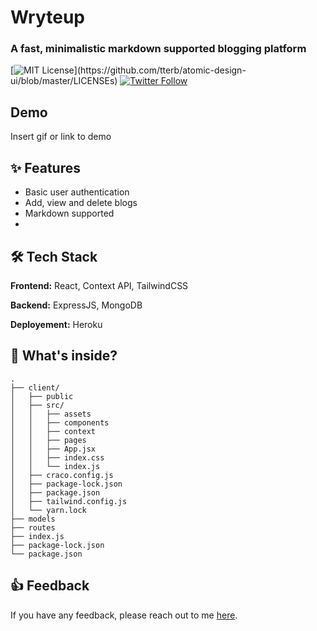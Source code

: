 
# Wryteup

### A fast, minimalistic markdown supported blogging platform 



[![MIT License](https://img.shields.io/apm/l/atomic-design-ui.svg?)](https://github.com/tterb/atomic-design-ui/blob/master/LICENSEs)
[![Twitter Follow](https://img.shields.io/twitter/follow/arghyab0?style=social)](https://twitter.com/intent/follow?screen_name=arghyab0)
  
## Demo

Insert gif or link to demo

  
## ✨ Features

- Basic user authentication
- Add, view and delete blogs
- Markdown supported
- 


  
## 🛠 Tech Stack

**Frontend:** React, Context API, TailwindCSS

**Backend:** ExpressJS, MongoDB

**Deployement:** Heroku
## 📂 What's inside?

```
.
├── client/
│   ├── public
│   ├── src/
│   │   ├── assets
│   │   ├── components
│   │   ├── context
│   │   ├── pages
│   │   ├── App.jsx
│   │   ├── index.css
│   │   └── index.js
│   ├── craco.config.js
│   ├── package-lock.json
│   ├── package.json
│   ├── tailwind.config.js
│   └── yarn.lock
├── models
├── routes
├── index.js
├── package-lock.json
└── package.json

```

## 👍 Feedback

If you have any feedback, please reach out to me [here](https://arghyabiswas.me/contact).